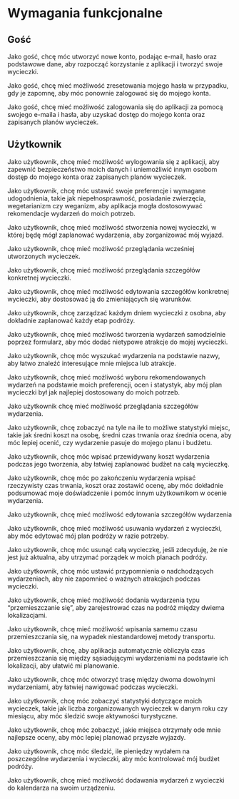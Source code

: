 # Wymagania funkcjonalne

## Gość

Jako gość, chcę móc utworzyć nowe konto, podając e-mail, hasło oraz podstawowe dane, aby rozpocząć korzystanie z aplikacji i tworzyć swoje wycieczki.

Jako gość, chcę mieć możliwość zresetowania mojego hasła w przypadku, gdy je zapomnę, aby móc ponownie zalogować się do mojego konta.

Jako gość, chcę mieć możliwość zalogowania się do aplikacji za pomocą swojego e-maila i hasła, aby uzyskać dostęp do mojego konta oraz zapisanych planów wycieczek.

## Użytkownik

Jako użytkownik, chcę mieć możliwość wylogowania się z aplikacji, aby zapewnić bezpieczeństwo moich danych i uniemożliwić innym osobom dostęp do mojego konta oraz zapisanych planów wycieczek.

Jako użytkownik, chcę móc ustawić swoje preferencje i wymagane udogodnienia, takie jak niepełnosprawność, posiadanie zwierzęcia, wegetarianizm czy weganizm, aby aplikacja mogła dostosowywać rekomendacje wydarzeń do moich potrzeb.

Jako użytkownik, chcę mieć możliwość stworzenia nowej wycieczki, w której będę mógł zaplanować wydarzenia, aby zorganizować mój wyjazd.

Jako użytkownik, chcę mieć możliwość przeglądania wcześniej utworzonych wycieczek.

Jako użytkownik, chcę mieć możliwość przeglądania szczegółów konkretnej wycieczki.

Jako użytkownik, chcę mieć możliwość edytowania szczegółów konkretnej wycieczki, aby dostosować ją do zmieniających się warunków.

Jako użytkownik, chcę zarządzać każdym dniem wycieczki z osobna, aby dokładnie zaplanować każdy etap podróży.

Jako użytkownik, chcę mieć możliwość tworzenia wydarzeń samodzielnie poprzez formularz, aby móc dodać nietypowe atrakcje do mojej wycieczki.

Jako użytkownik, chcę móc wyszukać wydarzenia na podstawie nazwy, aby łatwo znaleźć interesujące mnie miejsca lub atrakcje.

Jako użytkownik, chcę mieć możliwość wyboru rekomendowanych wydarzeń na podstawie moich preferencji, ocen i statystyk, aby mój plan wycieczki był jak najlepiej dostosowany do moich potrzeb.

Jako użytkownik chcę mieć możliwość przeglądania szczegółów wydarzenia.

Jako użytkownik, chcę zobaczyć na tyle na ile to możliwe statystyki miejsc, takie jak średni koszt na osobę, średni czas trwania oraz średnia ocena, aby móc lepiej ocenić, czy wydarzenie pasuje do mojego planu i budżetu.

Jako użytkownik, chcę móc wpisać przewidywany koszt wydarzenia podczas jego tworzenia, aby łatwiej zaplanować budżet na całą wycieczkę.

Jako użytkownik, chcę móc po zakończeniu wydarzenia wpisać rzeczywisty czas trwania, koszt oraz zostawić ocenę, aby móc dokładnie podsumować moje doświadczenie i pomóc innym użytkownikom w ocenie wydarzenia.

Jako użytkownik, chcę mieć możliwość edytowania szczegółów wydarzenia

Jako użytkownik, chcę mieć możliwość usuwania wydarzeń z wycieczki, aby móc edytować mój plan podróży w razie potrzeby.

Jako użytkownik, chcę móc usunąć całą wycieczkę, jeśli zdecyduję, że nie jest już aktualna, aby utrzymać porządek w moich planach podróży.

Jako użytkownik, chcę móc ustawić przypomnienia o nadchodzących wydarzeniach, aby nie zapomnieć o ważnych atrakcjach podczas wycieczki.

Jako użytkownik, chcę mieć możliwość dodania wydarzenia typu “przemieszczanie się”, aby zarejestrować czas na podróż między dwiema lokalizacjami.

Jako użytkownik, chcę mieć możliwość wpisania samemu czasu przemieszczania się, na wypadek niestandardowej metody transportu.

Jako użytkownik, chcę, aby aplikacja automatycznie obliczyła czas przemieszczania się między sąsiadującymi wydarzeniami na podstawie ich lokalizacji, aby ułatwić mi planowanie.

Jako użytkownik, chcę móc otworzyć trasę między dwoma dowolnymi wydarzeniami, aby łatwiej nawigować podczas wycieczki.

Jako użytkownik, chcę móc zobaczyć statystyki dotyczące moich wycieczek, takie jak liczba zorganizowanych wycieczek w danym roku czy miesiącu, aby móc śledzić swoje aktywności turystyczne.

Jako użytkownik, chcę móc zobaczyć, jakie miejsca otrzymały ode mnie najlepsze oceny, aby móc lepiej planować przyszłe wyjazdy.

Jako użytkownik, chcę móc śledzić, ile pieniędzy wydałem na poszczególne wydarzenia i wycieczki, aby móc kontrolować mój budżet podróży.

Jako użytkownik, chcę mieć możliwość dodawania wydarzeń z wycieczki do kalendarza na swoim urządzeniu.
